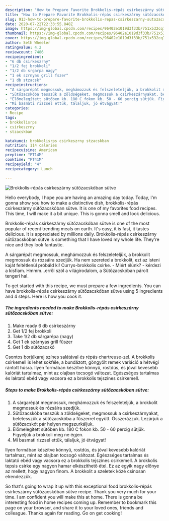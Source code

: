 ```yaml
---
description: "How to Prepare Favorite Brokkolis-répás csirkeszárny sütőzacskóban sütve"
title: "How to Prepare Favorite Brokkolis-répás csirkeszárny sütőzacskóban sütve"
slug: 913-how-to-prepare-favorite-brokkolis-repas-csirkeszarny-sutozacskoban-sutve
date: 2020-07-22T22:33:55.848Z
image: https://img-global.cpcdn.com/recipes/96402e1019d3f33b/751x532cq70/brokkolis-repas-csirkeszarny-sutozacskoban-sutve-recept-foto.jpg
thumbnail: https://img-global.cpcdn.com/recipes/96402e1019d3f33b/751x532cq70/brokkolis-repas-csirkeszarny-sutozacskoban-sutve-recept-foto.jpg
cover: https://img-global.cpcdn.com/recipes/96402e1019d3f33b/751x532cq70/brokkolis-repas-csirkeszarny-sutozacskoban-sutve-recept-foto.jpg
author: Seth Wheeler
ratingvalue: 4.2
reviewcount: 7486
recipeingredient:
- "6 db csirkeszrny"
- "1/2 fej brokkoli"
- "1/2 db srgarpa nagy"
- "1 ek szrnyas grill fszer"
- "1 db stzacsk"
recipeinstructions:
- "A sárgarépát megmossuk, meghámozzuk és felszeleteljük, a brokkolit megmossuk és rózsáira szedjük."
- "Sütőzacskóba tesszük a zöldségeket, megmossuk a csirkeszárnyakat, beletesszük a sütőzacskóba a fűszerrel együtt. Összerázzuk. Lezárjuk a sütőzacskót pár helyen megszurkáljuk."
- "Előmelegített sütőben kb. 180 C fokon kb. 50 - 60 percig sütjük. Figyeljük a brokkoli meg ne égjen."
- "Mi basmati rizzsel ettük, tálaljuk, jó étvágyat!"
categories:
- Recipe
tags:
- brokkolisrps
- csirkeszrny
- stzacskban

katakunci: brokkolisrps csirkeszrny stzacskban 
nutrition: 114 calories
recipecuisine: American
preptime: "PT14M"
cooktime: "PT41M"
recipeyield: "4"
recipecategory: Lunch

---
```



![Brokkolis-répás csirkeszárny sütőzacskóban sütve](https://img-global.cpcdn.com/recipes/96402e1019d3f33b/751x532cq70/brokkolis-repas-csirkeszarny-sutozacskoban-sutve-recept-foto.jpg)

Hello everybody, I hope you are having an amazing day today. Today, I'm gonna show you how to make a distinctive dish, brokkolis-répás csirkeszárny sütőzacskóban sütve. It is one of my favorites food recipes. This time, I will make it a bit unique. This is gonna smell and look delicious.

Brokkolis-répás csirkeszárny sütőzacskóban sütve is one of the most popular of recent trending meals on earth. It's easy, it is fast, it tastes delicious. It is appreciated by millions daily. Brokkolis-répás csirkeszárny sütőzacskóban sütve is something that I have loved my whole life. They're nice and they look fantastic.

A sárgarépát megmossuk, meghámozzuk és felszeleteljük, a brokkolit megmossuk és rózsáira szedjük. Ha nem szereted a brokkolit, ezt az isteni kaját feltétlenül próbáld ki! Currys-brokkolis csirke. - Miért élünk? - kérdezi a kisfiam. Hmmm…erről szól a világirodalom, a Sütőzacskóban párolt tengeri hal.


To get started with this recipe, we must prepare a few ingredients. You can have brokkolis-répás csirkeszárny sütőzacskóban sütve using 5 ingredients and 4 steps. Here is how you cook it.

<!--inarticleads1-->

##### The ingredients needed to make Brokkolis-répás csirkeszárny sütőzacskóban sütve:

1. Make ready 6 db csirkeszárny
1. Get 1/2 fej brokkoli
1. Take 1/2 db sárgarépa (nagy)
1. Get 1 ek szárnyas grill fűszer
1. Get 1 db sütőzacskó


Csontos borjúkaraj színes salátával és répás chartreuse-zel. A brokkolis csirkemell is lehet sokféle, a bundázott, göngyölt remek variáció a hétvégi rántott húsra. Ilyen formában készítve könnyű, rostdús, és jóval kevesebb kalóriát tartalmaz, mint az olajban tocsogó változat. Egészséges tartalmas és laktató ebéd vagy vacsora ez a brokkolis tejszínes csirkemell. 

<!--inarticleads2-->

##### Steps to make Brokkolis-répás csirkeszárny sütőzacskóban sütve:

1. A sárgarépát megmossuk, meghámozzuk és felszeleteljük, a brokkolit megmossuk és rózsáira szedjük.
1. Sütőzacskóba tesszük a zöldségeket, megmossuk a csirkeszárnyakat, beletesszük a sütőzacskóba a fűszerrel együtt. Összerázzuk. Lezárjuk a sütőzacskót pár helyen megszurkáljuk.
1. Előmelegített sütőben kb. 180 C fokon kb. 50 - 60 percig sütjük. Figyeljük a brokkoli meg ne égjen.
1. Mi basmati rizzsel ettük, tálaljuk, jó étvágyat!


Ilyen formában készítve könnyű, rostdús, és jóval kevesebb kalóriát tartalmaz, mint az olajban tocsogó változat. Egészséges tartalmas és laktató ebéd vagy vacsora ez a brokkolis tejszínes csirkemell. A brokkolis tepsis csirke egy nagyon hamar elkészíthető étel. Ez az egyik nagy előnye az mellett, hogy nagyon finom. A brokkolit a szeletek közé csinosan elrendezzük. 

So that's going to wrap it up with this exceptional food brokkolis-répás csirkeszárny sütőzacskóban sütve recipe. Thank you very much for your time. I am confident you will make this at home. There is gonna be interesting food in home recipes coming up. Remember to bookmark this page on your browser, and share it to your loved ones, friends and colleague. Thanks again for reading. Go on get cooking!
